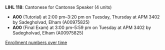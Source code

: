 **LIHL 118**: Cantonese for Cantonse Speaker (4 units)

- **A00** (Tutorial) at 2:00 pm–3:20 pm on Tuesday, Thursday at APM 3402 by Sadegholvad, Elham (A00975825)
- **A00** (Final Exam) at 3:00 pm–5:59 pm on Tuesday at APM 3402 by Sadegholvad, Elham (A00975825)

[Enrollment numbers over time](./LIHL118.tsv)
